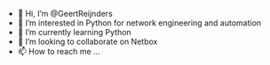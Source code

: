 - 👋 Hi, I’m @GeertReijnders
- 👀 I’m interested in Python for network engineering and automation
- 🌱 I’m currently learning Python
- 💞️ I’m looking to collaborate on Netbox
- 📫 How to reach me ...

<!---
GeertReijnders/GeertReijnders is a ✨ special ✨ repository because its `README.md` (this file) appears on your GitHub profile.
You can click the Preview link to take a look at your changes.
--->
